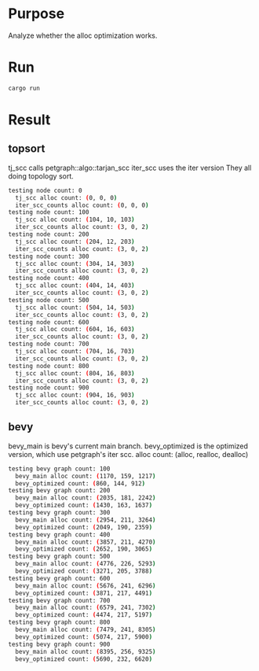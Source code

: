 # Purpose

Analyze whether the alloc optimization works. 

# Run

```bash
cargo run
```

# Result

## topsort

tj_scc calls petgraph::algo::tarjan_scc
iter_scc uses the iter version
They all doing topology sort. 

```bash
testing node count: 0
  tj_scc alloc count: (0, 0, 0)
  iter_scc_counts alloc count: (0, 0, 0)
testing node count: 100
  tj_scc alloc count: (104, 10, 103)
  iter_scc_counts alloc count: (3, 0, 2)
testing node count: 200
  tj_scc alloc count: (204, 12, 203)
  iter_scc_counts alloc count: (3, 0, 2)
testing node count: 300
  tj_scc alloc count: (304, 14, 303)
  iter_scc_counts alloc count: (3, 0, 2)
testing node count: 400
  tj_scc alloc count: (404, 14, 403)
  iter_scc_counts alloc count: (3, 0, 2)
testing node count: 500
  tj_scc alloc count: (504, 14, 503)
  iter_scc_counts alloc count: (3, 0, 2)
testing node count: 600
  tj_scc alloc count: (604, 16, 603)
  iter_scc_counts alloc count: (3, 0, 2)
testing node count: 700
  tj_scc alloc count: (704, 16, 703)
  iter_scc_counts alloc count: (3, 0, 2)
testing node count: 800
  tj_scc alloc count: (804, 16, 803)
  iter_scc_counts alloc count: (3, 0, 2)
testing node count: 900
  tj_scc alloc count: (904, 16, 903)
  iter_scc_counts alloc count: (3, 0, 2)
```

## bevy
bevy_main is bevy's current main branch. bevy_optimized is the optimized version, which use petgraph's iter scc.
alloc count: (alloc, realloc, dealloc)

```bash
testing bevy graph count: 100
  bevy_main alloc count: (1170, 159, 1217)
  bevy_optimized count: (860, 144, 912)
testing bevy graph count: 200
  bevy_main alloc count: (2035, 181, 2242)
  bevy_optimized count: (1430, 163, 1637)
testing bevy graph count: 300
  bevy_main alloc count: (2954, 211, 3264)
  bevy_optimized count: (2049, 190, 2359)
testing bevy graph count: 400
  bevy_main alloc count: (3857, 211, 4270)
  bevy_optimized count: (2652, 190, 3065)
testing bevy graph count: 500
  bevy_main alloc count: (4776, 226, 5293)
  bevy_optimized count: (3271, 205, 3788)
testing bevy graph count: 600
  bevy_main alloc count: (5676, 241, 6296)
  bevy_optimized count: (3871, 217, 4491)
testing bevy graph count: 700
  bevy_main alloc count: (6579, 241, 7302)
  bevy_optimized count: (4474, 217, 5197)
testing bevy graph count: 800
  bevy_main alloc count: (7479, 241, 8305)
  bevy_optimized count: (5074, 217, 5900)
testing bevy graph count: 900
  bevy_main alloc count: (8395, 256, 9325)
  bevy_optimized count: (5690, 232, 6620)
```